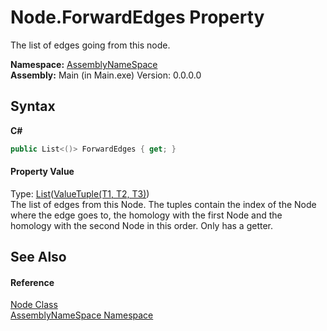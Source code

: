 # Node.ForwardEdges Property 
 

The list of edges going from this node.

**Namespace:**&nbsp;<a href="6bcc80ef-5cfd-db5f-1eb2-7297d1c16397">AssemblyNameSpace</a><br />**Assembly:**&nbsp;Main (in Main.exe) Version: 0.0.0.0

## Syntax

**C#**<br />
``` C#
public List<()> ForwardEdges { get; }
```


#### Property Value
Type: <a href="http://msdn2.microsoft.com/en-us/library/6sh2ey19" target="_blank">List</a>(<a href="http://msdn2.microsoft.com/en-us/library/mt744799" target="_blank">ValueTuple(T1, T2, T3)</a>)<br />The list of edges from this Node. The tuples contain the index of the Node where the edge goes to, the homology with the first Node and the homology with the second Node in this order. Only has a getter.

## See Also


#### Reference
<a href="327f29f7-ef35-58ae-f8a5-1d2b1b3bcf7b">Node Class</a><br /><a href="6bcc80ef-5cfd-db5f-1eb2-7297d1c16397">AssemblyNameSpace Namespace</a><br />
